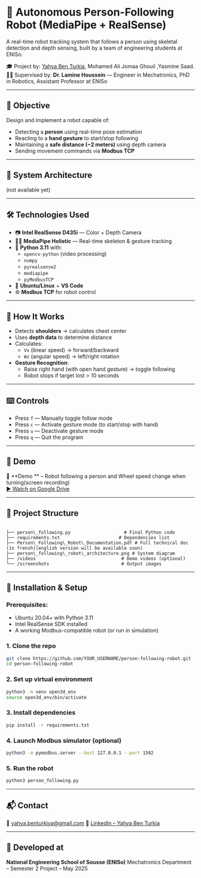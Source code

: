 # 🤖 Autonomous Person-Following Robot (MediaPipe + RealSense)

A real-time robot tracking system that follows a person using skeletal detection and depth sensing, built by a team of engineering students at ENISo.

🎓 Project by: [Yahya Ben Turkia](https://www.linkedin.com/in/yahya-ben-turkia/), Mohamed Ali Jomaa Ghouil ,Yasmine Saad. 
🧑‍🏫 Supervised by: **Dr. Lamine Houssein** — Engineer in Mechatronics, PhD in Robotics, Assistant Professor at ENISo

---

## 🎯 Objective

Design and implement a robot capable of:

- Detecting a **person** using real-time pose estimation  
- Reacting to a **hand gesture** to start/stop following  
- Maintaining a **safe distance (~2 meters)** using depth camera  
- Sending movement commands via **Modbus TCP**

---

## 🧠 System Architecture

(not available yet)

---

## 🛠️ Technologies Used

- 📷 **Intel RealSense D435i** — Color + Depth Camera  
- 🧍‍♂️ **MediaPipe Holistic** — Real-time skeleton & gesture tracking  
- 🧠 **Python 3.11** with:
  - `opencv-python` (video processing)  
  - `numpy`  
  - `pyrealsense2`  
  - `mediapipe`  
  - `pyModbusTCP`  
- 🧰 **Ubuntu/Linux** + **VS Code**
- ⚙️ **Modbus TCP** for robot control

---

## 🚦 How It Works

- Detects **shoulders** → calculates chest center
- Uses **depth data** to determine distance
- Calculates:
  - `Vx` (linear speed) → forward/backward
  - `Wz` (angular speed) → left/right rotation
- **Gesture Recognition**:  
  - Raise right hand (with open hand gesture) → toggle following  
  - Robot stops if target lost > 10 seconds

---

## ⌨️ Controls

- Press `f` — Manually toggle follow mode  
- Press `c` — Activate gesture mode (to start/stop with hand)  
- Press `u` — Deactivate gesture mode  
- Press `q` — Quit the program  

---

## 🧪 Demo

🎥 **Demo ** – Robot following a person and Wheel speed change when turning(screen recording)  
[▶️ Watch on Google Drive](https://drive.google.com/file/d/13Uw83MHfXj6rsvhU6wesWhnttASEJpLC/view?usp=sharing) 


---

## 📁 Project Structure

```

├── person\_following.py                    # Final Python code
├── requirements.txt                      # Dependencies list
├── Person\_Following\_Robot\_Documentation.pdf # Full technical doc (in frensh)(english version will be available soon)
├── person\_following\_robot\_architecture.png # System diagram
├── /videos                                # Demo videos (optional)
└── /screenshots                           # Output images

````

---

## 🚀 Installation & Setup

### Prerequisites:
- Ubuntu 20.04+ with Python 3.11  
- Intel RealSense SDK installed  
- A working Modbus-compatible robot (or run in simulation)

### 1. Clone the repo
```bash
git clone https://github.com/YOUR_USERNAME/person-following-robot.git
cd person-following-robot
````

### 2. Set up virtual environment

```bash
python3 -m venv open3d_env
source open3d_env/bin/activate
```

### 3. Install dependencies

```bash
pip install -r requirements.txt
```

### 4. Launch Modbus simulator (optional)

```bash
python3 -m pymodbus.server --host 127.0.0.1 --port 1502
```

### 5. Run the robot

```bash
python3 person_following.py
```

---

## 📬 Contact

📧 [yahya.benturkiya@gmail.com](mailto:yassminesaad75@gmail.com)
🔗 [LinkedIn – Yahya Ben Turkia](https://www.linkedin.com/in/yahya-ben-turkia/)

---

## 🏫 Developed at

**National Engineering School of Sousse (ENISo)**
Mechatronics Department – Semester 2 Project – May 2025


